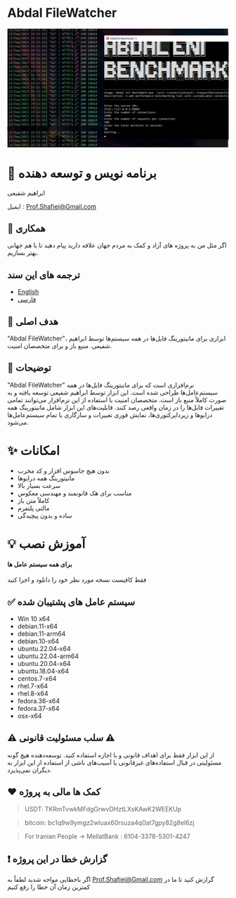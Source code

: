 # Abdal FileWatcher
![](https://raw.githubusercontent.com/ebrasha/Abdal-Eni-Benchmark/main/Abdal-Eni-Benchmark.jpg)

# 🤵 برنامه نویس و توسعه دهنده
ابراهیم شفیعی

ایمیل :  Prof.Shafiei@Gmail.com

## 🤞 همکاری
اگر مثل من به پروژه های آزاد و کمک به مردم جهان علاقه دارید پیام دهید تا با هم جهانی بهتر بسازیم.

## ترجمه های این سند
- [English](README.md)
- [فارسی](README.fa.md)

## 💎 هدف اصلی
"Abdal FileWatcher"، ابزاری برای مانیتورینگ فایل‌ها در همه سیستم‌ها توسط ابراهیم شفیعی. منبع باز و برای متخصصان امنیت.

## 📄  توضیحات
"Abdal FileWatcher" نرم‌افزاری است که برای مانیتورینگ فایل‌ها در همه سیستم‌عامل‌ها طراحی شده است. این ابزار توسط ابراهیم شفیعی توسعه یافته و به صورت کاملاً منبع باز است. متخصصان امنیت با استفاده از این نرم‌افزار می‌توانند تمامی تغییرات فایل‌ها را در زمان واقعی رصد کنند. قابلیت‌های این ابزار شامل مانیتورینگ همه درایو‌ها و زیردایرکتوری‌ها، نمایش فوری تغییرات و سازگاری با تمام سیستم‌عامل‌ها می‌شود.

# ✨ امکانات
- بدون هیچ جاسوس افزار و کد مخرب
- مانیتورینگ همه درایوها
- سرعت بسیار بالا
- مناسب برای هک قانونمند و مهندسی معکوس
- کاملاً متن باز
- مالتی پلتفرم
- ساده و بدون پیچیدگی



# 💡 آموزش نصب

####  برای همه سیستم عامل ها
فقط کافیست نسخه مورد نظر خود را دانلود و اجرا کنید

 

## ✅  سیستم عامل های پشتیبان شده

- Win 10 x64
- debian.11-x64
- debian.11-arm64
- debian.10-x64
- ubuntu.22.04-x64
- ubuntu.22.04-arm64
- ubuntu.20.04-x64
- ubuntu.18.04-x64
- centos.7-x64
- rhel.7-x64
- rhel.8-x64
- fedora.36-x64
- fedora.37-x64
- osx-x64

 

## ⚠️ سلب مسئولیت قانونی ⚠️

از این ابزار فقط برای اهداف قانونی و با اجازه استفاده کنید. توسعه‌دهنده هیچ گونه مسئولیتی در قبال استفاده‌های غیرقانونی یا آسیب‌های ناشی از استفاده از این ابزار به دیگران نمی‌پذیرد.

## ❤️ کمک ها مالی به پروژه

> USDT:      TKRmTvwkMFdgGrwvDHztLXsKAwK2WEEKUp

> bitcoin:   bc1q9w9ymgz2wluax60rsuza4q0at7gpy82g8el6zj

> For Iranian People -> MellatBank : 6104-3378-5301-4247

## ❗ گزارش خطا در این پروژه

اگر باخطایی مواجه شدید لطفاً به Prof.Shafiei@Gmail.com گرازش کنید تا ما در کمترین زمان آن خطا را رفع کنیم


